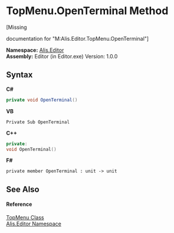 # TopMenu.OpenTerminal Method 
 

\[Missing <summary> documentation for "M:Alis.Editor.TopMenu.OpenTerminal"\]

**Namespace:**&nbsp;<a href="b150ade4-39de-a232-5f06-d3cdc1b2c538">Alis.Editor</a><br />**Assembly:**&nbsp;Editor (in Editor.exe) Version: 1.0.0

## Syntax

**C#**<br />
``` C#
private void OpenTerminal()
```

**VB**<br />
``` VB
Private Sub OpenTerminal
```

**C++**<br />
``` C++
private:
void OpenTerminal()
```

**F#**<br />
``` F#
private member OpenTerminal : unit -> unit 

```


## See Also


#### Reference
<a href="8a7f9db9-e927-23b9-8d66-0339524a5df7">TopMenu Class</a><br /><a href="b150ade4-39de-a232-5f06-d3cdc1b2c538">Alis.Editor Namespace</a><br />